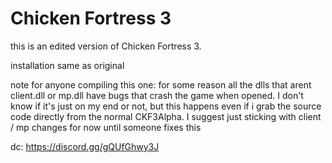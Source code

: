 # Chicken Fortress 3

this is an edited version of Chicken Fortress 3.

installation same as original

note for anyone compiling this one: for some reason all the dlls that arent client.dll or mp.dll have bugs that crash the game when opened. I don't know if it's just on my end or not, but this happens even if i grab the source code directly from the normal CKF3Alpha. I suggest just sticking with client / mp changes for now until someone fixes this

dc: https://discord.gg/gQUfGhwy3J 
